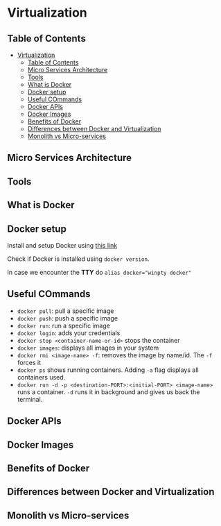 # Virtualization

## Table of Contents

- [Virtualization](#virtualization)
  - [Table of Contents](#table-of-contents)
  - [Micro Services Architecture](#micro-services-architecture)
  - [Tools](#tools)
  - [What is Docker](#what-is-docker)
  - [Docker setup](#docker-setup)
  - [Useful COmmands](#useful-commands)
  - [Docker APIs](#docker-apis)
  - [Docker Images](#docker-images)
  - [Benefits of Docker](#benefits-of-docker)
  - [Differences between Docker and Virtualization](#differences-between-docker-and-virtualization)
  - [Monolith vs Micro-services](#monolith-vs-micro-services)

## Micro Services Architecture

## Tools

## What is Docker

## Docker setup

Install and setup Docker using [this link](https://docs.docker.com/desktop/windows/install/)

Check if Docker is installed using `docker version`.

In case we encounter the **TTY** do `alias docker="winpty docker"`

## Useful COmmands

- `docker pull`: pull a specific image
- `docker push`: push a specific image
- `docker run`: run a specific image
- `docker login`: adds your credentials
- `docker stop <container-name-or-id>` stops the container
- `docker images`: displays all images in your system
- `docker rmi <image-name> -f`: removes the image by name/id. The `-f` forces it
- `docker ps` shows running containers. Adding `-a` flag displays all containers used.
- `docker run -d -p <destination-PORT>:<initial-PORT> <image-name>` runs a container. `-d` runs it in background and gives us back the terminal.

## Docker APIs

## Docker Images

## Benefits of Docker

## Differences between Docker and Virtualization

## Monolith vs Micro-services
